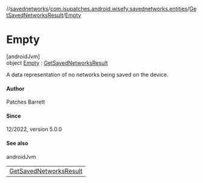 //[savednetworks](../../../../index.md)/[com.isupatches.android.wisefy.savednetworks.entities](../../index.md)/[GetSavedNetworksResult](../index.md)/[Empty](index.md)

# Empty

[androidJvm]\
object [Empty](index.md) : [GetSavedNetworksResult](../index.md)

A data representation of no networks being saved on the device.

#### Author

Patches Barrett

#### Since

12/2022, version 5.0.0

#### See also

androidJvm

| |
|---|
| [GetSavedNetworksResult](../index.md) |
